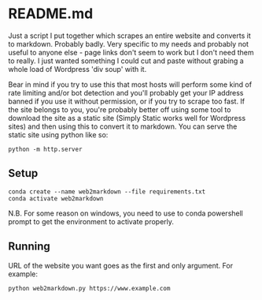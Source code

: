 # README.md

Just a script I put together which scrapes an entire website and converts it to markdown. Probably badly. Very specific to my needs and probably not useful to anyone else - page links don't seem to work but I don't need them to really. I just wanted something I could cut and paste without grabing a whole load of Wordpress 'div soup' with it.

Bear in mind if you try to use this that most hosts will perform some kind of rate limiting and/or bot detection and you'll probably get your IP address banned if you use it without permission, or if you try to scrape too fast. If the site belongs to you, you're probably better off using some tool to download the site as a static site (Simply Static works well for Wordpress sites) and then using this to convert it to markdown. You can serve the static site using python like so:

```
python -m http.server
```

## Setup
```
conda create --name web2markdown --file requirements.txt
conda activate web2markdown
```

N.B. For some reason on windows, you need to use to conda powershell prompt to get the environment to activate properly.

## Running
URL of the website you want goes as the first and only argument. For example:
```
python web2markdown.py https://www.example.com
```
